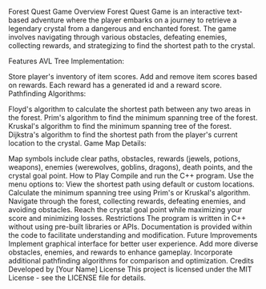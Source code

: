 Forest Quest Game
Overview
Forest Quest Game is an interactive text-based adventure where the player embarks on a journey to retrieve a legendary crystal from a dangerous and enchanted forest. The game involves navigating through various obstacles, defeating enemies, collecting rewards, and strategizing to find the shortest path to the crystal.

Features
AVL Tree Implementation:

Store player's inventory of item scores.
Add and remove item scores based on rewards.
Each reward has a generated id and a reward score.
Pathfinding Algorithms:

Floyd's algorithm to calculate the shortest path between any two areas in the forest.
Prim's algorithm to find the minimum spanning tree of the forest.
Kruskal's algorithm to find the minimum spanning tree of the forest.
Dijkstra's algorithm to find the shortest path from the player's current location to the crystal.
Game Map Details:

Map symbols include clear paths, obstacles, rewards (jewels, potions, weapons), enemies (werewolves, goblins, dragons), death points, and the crystal goal point.
How to Play
Compile and run the C++ program.
Use the menu options to:
View the shortest path using default or custom locations.
Calculate the minimum spanning tree using Prim's or Kruskal's algorithm.
Navigate through the forest, collecting rewards, defeating enemies, and avoiding obstacles.
Reach the crystal goal point while maximizing your score and minimizing losses.
Restrictions
The program is written in C++ without using pre-built libraries or APIs.
Documentation is provided within the code to facilitate understanding and modification.
Future Improvements
Implement graphical interface for better user experience.
Add more diverse obstacles, enemies, and rewards to enhance gameplay.
Incorporate additional pathfinding algorithms for comparison and optimization.
Credits
Developed by [Your Name]
License
This project is licensed under the MIT License - see the LICENSE file for details.
